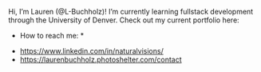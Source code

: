 Hi, I’m Lauren (@L-Buchholz)! I’m currently learning fullstack development through the University of Denver. Check out my current portfolio here: 

* How to reach me: *
- https://www.linkedin.com/in/naturalvisions/ 
- https://laurenbuchholz.photoshelter.com/contact

